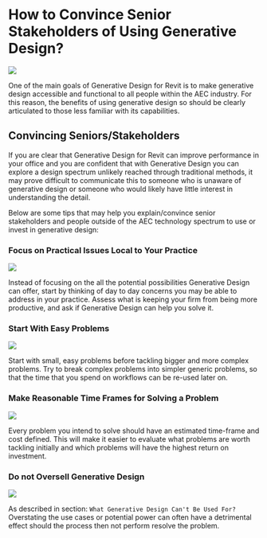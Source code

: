 # How to Convince Senior Stakeholders of Using Generative Design?

![](../.gitbook/assets/howtoconvince1.png)

One of the main goals of Generative Design for Revit is to make generative design accessible and functional to all people within the AEC industry. For this reason, the benefits of using generative design so should be clearly articulated to those less familiar with its capabilities.

## Convincing Seniors/Stakeholders

If you are clear that Generative Design for Revit can improve performance in your office and you are confident that with Generative Design you can explore a design spectrum unlikely reached through traditional methods, it may prove difficult to communicate this to someone who is unaware of generative design or someone who would likely have little interest in understanding the detail.

Below are some tips that may help you explain/convince senior stakeholders and people outside of the AEC technology spectrum to use or invest in generative design:

### Focus on Practical Issues Local to Your Practice

![](../.gitbook/assets/howtoconvince2.png)

Instead of focusing on the all the potential possibilities Generative Design can offer, start by thinking of day to day concerns you may be able to address in your practice. Assess what is keeping your firm from being more productive, and ask if Generative Design can help you solve it.

### Start With Easy Problems

![](../.gitbook/assets/howtoconvince3.png)

Start with small, easy problems before tackling bigger and more complex problems. Try to break complex problems into simpler generic problems, so that the time that you spend on workflows can be re-used later on.

### Make Reasonable Time Frames for Solving a Problem

![](../.gitbook/assets/howtoconvince4.png)

Every problem you intend to solve should have an estimated time-frame and cost defined. This will make it easier to evaluate what problems are worth tackling initially and which problems will have the highest return on investment.

### Do not Oversell Generative Design

![](../.gitbook/assets/howtoconvince5.png)

As described in section: `What Generative Design Can't Be Used For?` Overstating the use cases or potential power can often have a detrimental effect should the process then not perform resolve the problem.

